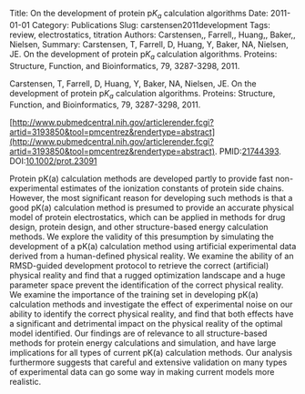 Title: On the development of protein p$K_a$ calculation algorithms
Date: 2011-01-01
Category: Publications
Slug: carstensen2011development
Tags: review, electrostatics, titration
Authors: Carstensen,, Farrell,, Huang,, Baker,, Nielsen,
Summary: Carstensen, T, Farrell, D, Huang, Y, Baker, NA, Nielsen, JE. On the development of protein p$K_a$ calculation algorithms. Proteins: Structure, Function, and Bioinformatics, 79, 3287-3298, 2011. 

Carstensen, T, Farrell, D, Huang, Y, Baker, NA, Nielsen, JE. On the development of protein p$K_a$ calculation algorithms. Proteins: Structure, Function, and Bioinformatics, 79, 3287-3298, 2011. 

[http://www.pubmedcentral.nih.gov/articlerender.fcgi?artid=3193850&tool=pmcentrez&rendertype=abstract](http://www.pubmedcentral.nih.gov/articlerender.fcgi?artid=3193850&tool=pmcentrez&rendertype=abstract). PMID:[21744393](http://www.ncbi.nlm.nih.gov/pubmed/21744393). DOI:[10.1002/prot.23091](http://dx.doi.org/10.1002/prot.23091)

Protein pK(a) calculation methods are developed partly to provide fast non-experimental estimates of the ionization constants of protein side chains. However, the most significant reason for developing such methods is that a good pK(a) calculation method is presumed to provide an accurate physical model of protein electrostatics, which can be applied in methods for drug design, protein design, and other structure-based energy calculation methods. We explore the validity of this presumption by simulating the development of a pK(a) calculation method using artificial experimental data derived from a human-defined physical reality. We examine the ability of an RMSD-guided development protocol to retrieve the correct (artificial) physical reality and find that a rugged optimization landscape and a huge parameter space prevent the identification of the correct physical reality. We examine the importance of the training set in developing pK(a) calculation methods and investigate the effect of experimental noise on our ability to identify the correct physical reality, and find that both effects have a significant and detrimental impact on the physical reality of the optimal model identified. Our findings are of relevance to all structure-based methods for protein energy calculations and simulation, and have large implications for all types of current pK(a) calculation methods. Our analysis furthermore suggests that careful and extensive validation on many types of experimental data can go some way in making current models more realistic.
